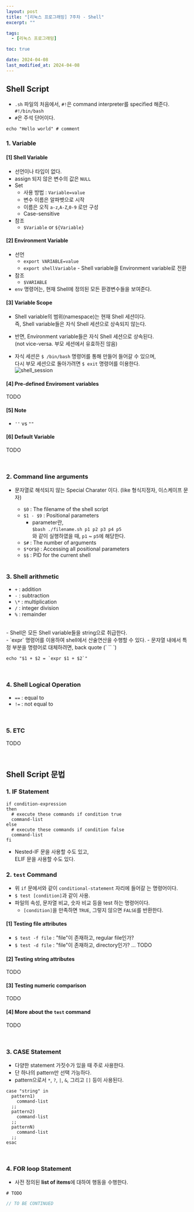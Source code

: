 ```yaml
---
layout: post
title: "[리눅스 프로그래밍] 7주차 - Shell"
excerpt: ""

tags:
  - [리눅스 프로그래밍]

toc: true

date: 2024-04-08
last_modified_at: 2024-04-08
---
```

## Shell Script
- `.sh` 파일의 처음에서,
`#!`은 command interpreter를 specified 해준다.  
`#!/bin/bash`
- `#`은 주석 단어이다.  

```shell
echo "Hello world" # comment
```

### 1. Variable
#### [1] Shell Variable
- 선언이나 타입이 없다. 
- assign 되지 않은 변수의 값은 `NULL`
- Set
  - 사용 방법 : `Variable=value`
  - 변수 이름은 알파벳으로 시작
  - 이름은 오직 `a-z`,`A-Z`,`0-9` 로만 구성
  - Case-sensitive
- 참조
  - `$Variable` or `${Variable}`

#### [2] Environment Variable
- 선언
  - `export VARIABLE=value`
  - `export shellVariable` - Shell variable을 Environment variable로 전환
- 참조
  - `$VARIABLE`
- `env` 명령어는, 현재 Shell에 정의된 모든 환경변수들을 보여준다.  

#### [3] Variable Scope
- Shell variable의 범위(namespace)는 현재 Shell 세션이다.  
즉, Shell variable들은 자식 Shell 세션으로 상속되지 않는다.  

- 반면, Environment variable들은 자식 Shell 세션으로 상속된다.  
(not vice-versa. 부모 세션에서 유효하진 않음)

- 자식 세션은 `$ /bin/bash` 명령어를 통해 만들어 들어갈 수 있으며,  
다시 부모 세션으로 돌아가려면 `$ exit` 명령어를 이용한다.  
![shell_session][def]

#### [4] Pre-defined Enviroment variables
TODO

#### [5] Note
- `''` vs `""`

#### [6] Default Variable
TODO

<br>

### 2. Command line arguments
- 문자열로 해석되지 않는 Special Charater 이다. (like 형식지정자, 이스케이프 문자)
  - `$0` : The filename of the shell script
  - `$1 - $9` : Positional parameters
    - parameter란,  
    `$bash ./filename.sh p1 p2 p3 p4 p5`  
    와 같이 실행하였을 때, `p1` ~ `p5`에 해당한다.  
  - `$#` : The number of arguments
  - `$*`or`$@` : Accessing all positional parameters
  - `$$` : PID for the current shell  

  <br>

### 3. Shell arithmetic
- `+` : addition
- `-` : subtraction
- `\*` : multiplication
- `/` : integer division
- `%` : remainder  
<br>
- Shell은 모든 Shell variable들을 string으로 취급한다.  
<br>
- `expr` 명령어를 이용하여 shell에서 산술연산을 수행할 수 있다.  
  - 문자열 내에서 특정 부분을 명령어로 대체하려면, back quote (` `` `)

```shell
echo "$1 + $2 = `expr $1 + $2`"
```

<br>

### 4. Shell Logical Operation
- `==` : equal to
- `!=` : not equal to

<br>

### 5. ETC
TODO

<br>

## Shell Script 문법
### 1. IF Statement

```shell
if condition-expression
then
  # execute these commands if condition true
  command-list
else
  # execute these commands if condition false
  command-list
fi
```

- Nested-IF 문을 사용할 수도 있고,  
ELIF 문을 사용할 수도 있다.  

### 2. `test` Command
- 위 `if` 문에서와 같이 `conditional-statement` 자리에 들어갈 는 명령어이다.  
- `$ test [condition]`과 같이 사용.
- 파일의  속성, 문자열 비교, 숫자 비교 등을 test 하는 명령어이다.  
  - `[condition]`을 만족하면 `TRUE`, 그렇지 않으면 `FALSE`를 반환한다.  

#### [1] Testing file attributes
- `$ test -f file` : "file"이 존재하고, regular file인가?
- `$ test -d file` : "file"이 존재하고, directory인가?
... TODO

#### [2] Testing string attributes
TODO

#### [3] Testing numeric comparison
TODO

#### [4] More about the `test` command
TODO

<br>

### 3. CASE Statement
- 다양한 statement 가짓수가 있을 때 주로 사용한다.  
- 단 하나의 pattern만 선택 가능하다.  
- pattern으로서 `*`, `?`, `|`, `&`, 그리고 `[]` 등이 사용된다.  

```shell
case "string" in
  pattern1)
    command-list
  ;;
  pattern2)
    command-list
  ;;
  patternN)
    command-list
  ;;
esac
```

<br>

### 4. FOR loop Statement
- 사전 정의된 **list of items**에 대하여 행동을 수행한다.  

```shell
# TODO
```

```java
// TO BE CONTINUED
```

[def]: https://i.imgur.com/Dl4tjdr.png
